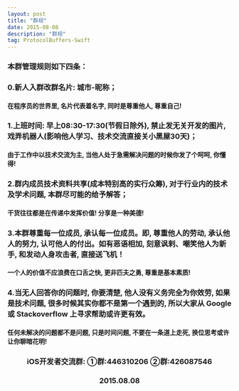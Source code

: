```yaml
---
layout: post
title: "群规"
date: 2015-08-08 
description: "群规"
tag: ProtocolBuffers-Swift
--- 
```



### 本群管理规则如下四条：

### 0.新人入群改群名片: 城市-昵称；
#### 在程序员的世界里, 名片代表着名字, 同时是尊重他人, 尊重自己!

### 1.上班时间: 早上08:30-17:30(节假日除外), 禁止发无关开发的图片, 戏弄机器人(影响他人学习、技术交流直接关小黑屋30天)；
#### 由于工作中以技术交流为主, 当他人处于急需解决问题的时候你发了个呵呵, 你懂得!

### 2.群内成员技术资料共享(成本特别高的实行众筹), 对于行业内的技术及学术问题, 本群尽可能的给予解答；
#### 干货往往都是在传递中发挥价值! 分享是一种美德!

### 3.本群尊重每一位成员, 承认每一位成员。即, 尊重他人的劳动, 承认他人的努力, 认可他人的付出。如有恶语相加, 刻意讽剌、嘲笑他人为新手, 和发动人身攻击者, 直接送飞机！
#### 一个人的价值不应浪费在口舌之快, 更非匹夫之勇, 尊重是基本素质!

### 4.当无人回答你的问题时, 你要清楚, 他人没有义务完全为你效劳, 如果是技术问题, 很多时候其实你都不是第一个遇到的, 所以大家从 Google 或 Stackoverflow 上寻求帮助或许更有效。
#### 任何未解决的问题都不是问题, 只是时间问题, 不要在一条道上走死, 换位思考或许让你聊暗花明!


### <center>iOS开发者交流群: ①群:446310206 ②群:426087546</center>
### <center>2015.08.08</center>



